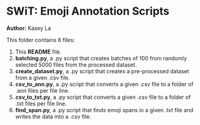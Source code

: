 # SWiT: Emoji Annotation Scripts

**Author:** Kasey La

This folder contains 6 files:

1. This **README** file.
2. **batching.py**, a .py script that creates batches of 100 from randomly selected 5000 files from the processed dataset.
3. **create_dataset.py**, a .py script that creates a pre-processed dataset from a given .csv file.
4. **csv_to_ann.py**, a .py script that converts a given .csv file to a folder of .ann files per file line.
5. **csv_to_txt.py**, a .py script that converts a given .csv file to a folder of .txt files per file line.
6. **find_span.py**, a .py script that finds emoji spans in a given .txt file and writes the data into a .csv file.